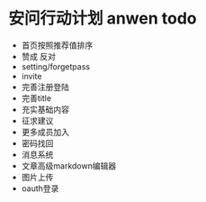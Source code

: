 安问行动计划 anwen todo
========

* 首页按照推荐值排序
* 赞成 反对
* setting/forgetpass
* invite
* 完善注册登陆
* 完善title
* 充实基础内容
* 征求建议
* 更多成员加入
* 密码找回
* 消息系统
* 文章高级markdown编辑器
* 图片上传
* oauth登录


